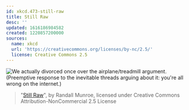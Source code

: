 ```yaml
---
id: xkcd.473-still-raw
title: Still Raw
desc: ''
updated: 1616186984582
created: 1220857200000
sources:
  name: xkcd
  url: 'https://creativecommons.org/licenses/by-nc/2.5/'
  license: Creative Commons 2.5
---
```

![We actually divorced once over the airplane/treadmill argument.  (Preemptive response to the inevitable threads arguing about it:  you're all wrong on the internet.)](https://imgs.xkcd.com/comics/still_raw.png)
> "[Still Raw](https://xkcd.com/473/)", by Randall Munroe, licensed under Creative Commons Attribution-NonCommercial 2.5 License
